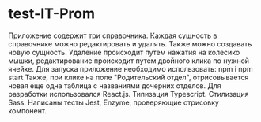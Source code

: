 # test-IT-Prom
Приложение содержит три справочника. Каждая сущность в справочнике можно редактировать и удалять. 
Также можно создавать новую сущность. Удаление происходит путем нажатия на колесико мышки, редактирование происходит путем двойного клика по нужной ячейке. 
Для запуска приложение необходимо использовать:
npm i
npm start
Также, при клике на поле "Родительский отдел", отрисовывается новая еще одна таблица с названиями дочерних отделов.
Для разработки использовался React.js. Типизация Typescript. Стилизация Sass. Написаны тесты Jest, Enzyme, проверяющие отрисовку компонент.
